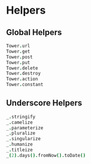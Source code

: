 # Helpers

## Global Helpers

``` coffeescript
Tower.url
Tower.get
Tower.post
Tower.put
Tower.delete
Tower.destroy
Tower.action
Tower.constant
```

## Underscore Helpers

``` coffeescript
_.stringify
_.camelize
_.parameterize
_.pluralize
_.singularize
_.humanize
_.titleize
_(2).days().fromNow().toDate()
```
